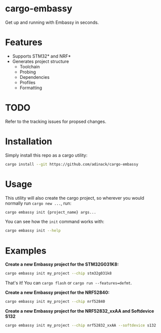 # cargo-embassy

Get up and running with Embassy in seconds.

# Features
- Supports STM32* and NRF*
- Generates project structure
  - Toolchain
  - Probing
  - Dependencies
  - Profiles
  - Formatting

# TODO

Refer to the tracking issues for propsed changes.

# Installation

Simply install this repo as a cargo utility:

```sh
cargo install --git https://github.com/adinack/cargo-embassy
```

# Usage

This utility will also create the cargo project, so wherever you would normally run `cargo new ...`, run:

```sh
cargo embassy init {project_name} args...
```

You can see how the `init` command works with:

```sh
cargo embassy init --help
```

# Examples

**Create a new Embassy project for the STM32G031K8:**
```sh
cargo embassy init my_project --chip stm32g031k8
```

That's it! You can `cargo flash` or `cargo run --features=defmt`.

**Create a new Embassy project for the NRF52840:**
```sh
cargo embassy init my_project --chip nrf52840
```

**Create a new Embassy project for the NRF52832_xxAA and Softdevice S132**
```sh
cargo embassy init my_project --chip nrf52832_xxAA --softdevice s132
```
